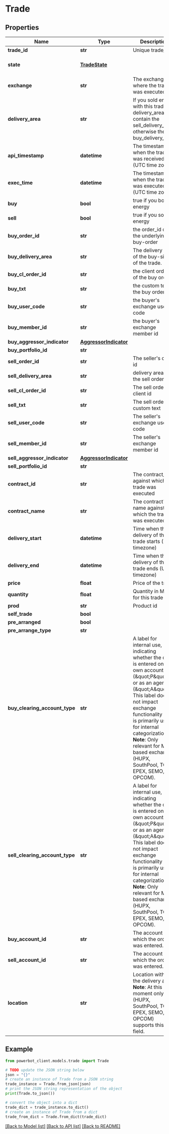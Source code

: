 # Trade


## Properties

Name | Type | Description | Notes
------------ | ------------- | ------------- | -------------
**trade_id** | **str** | Unique trade_id | [optional] 
**state** | [**TradeState**](TradeState.md) |  | [optional] [default to TradeState.ACTI]
**exchange** | **str** | The exchange where the trade was executed | [optional] 
**delivery_area** | **str** | If you sold energy with this trade, delivery_area will contain the sell_delivery_area, otherwise the buy_delivery_area | [optional] 
**api_timestamp** | **datetime** | The timestamp when the trade was received (UTC time zone) | [optional] 
**exec_time** | **datetime** | The timestamp when the trade was executed (UTC time zone) | [optional] 
**buy** | **bool** | true if you bought energy | [optional] 
**sell** | **bool** | true if you sold energy | [optional] 
**buy_order_id** | **str** | the order_id of the underlying buy-order | [optional] 
**buy_delivery_area** | **str** | The delivery area of the buy-side of the trade. | [optional] 
**buy_cl_order_id** | **str** | the client order id of the buy order | [optional] 
**buy_txt** | **str** | the custom text of the buy order | [optional] 
**buy_user_code** | **str** | the buyer&#39;s exchange user code | [optional] 
**buy_member_id** | **str** | the buyer&#39;s exchange member id | [optional] 
**buy_aggressor_indicator** | [**AggressorIndicator**](AggressorIndicator.md) |  | [optional] 
**buy_portfolio_id** | **str** |  | [optional] 
**sell_order_id** | **str** | The seller&#39;s order id | [optional] 
**sell_delivery_area** | **str** | delivery area of the sell order | [optional] 
**sell_cl_order_id** | **str** | The sell order&#39;s client id | [optional] 
**sell_txt** | **str** | The sell order&#39;s custom text | [optional] 
**sell_user_code** | **str** | The seller&#39;s exchange user code | [optional] 
**sell_member_id** | **str** | The seller&#39;s exchange member id | [optional] 
**sell_aggressor_indicator** | [**AggressorIndicator**](AggressorIndicator.md) |  | [optional] 
**sell_portfolio_id** | **str** |  | [optional] 
**contract_id** | **str** | The contract_id against which the trade was executed | [optional] 
**contract_name** | **str** | The contract&#39;s name against which the trade was executed. | [optional] 
**delivery_start** | **datetime** | Time when the delivery of this trade starts (UTC timezone) | [optional] 
**delivery_end** | **datetime** | Time when the delivery of this trade ends (UTC timezone) | [optional] 
**price** | **float** | Price of the trade | [optional] 
**quantity** | **float** | Quantity in MW for this trade | [optional] 
**prod** | **str** | Product id | [optional] 
**self_trade** | **bool** |  | [optional] 
**pre_arranged** | **bool** |  | [optional] 
**pre_arrange_type** | **str** |  | [optional] 
**buy_clearing_account_type** | **str** | A label for internal use, indicating whether the order is entered on its own account (\&quot;P\&quot;) or as an agent (\&quot;A\&quot;). This label does not impact exchange functionality and is primarily used for internal categorization.  **Note**: Only relevant for M7 based exchanges (HUPX, SouthPool, TGE, EPEX, SEMO, OPCOM). | [optional] 
**sell_clearing_account_type** | **str** | A label for internal use, indicating whether the order is entered on its own account (\&quot;P\&quot;) or as an agent (\&quot;A\&quot;). This label does not impact exchange functionality and is primarily used for internal categorization.  **Note**: Only relevant for M7 based exchanges (HUPX, SouthPool, TGE, EPEX, SEMO, OPCOM). | [optional] 
**buy_account_id** | **str** | The account for which the order was entered. | [optional] 
**sell_account_id** | **str** | The account for which the order was entered. | [optional] 
**location** | **str** | Location within the delivery area.  **Note**: At this moment only M7 (HUPX, SouthPool, TGE, EPEX, SEMO, OPCOM) supports this field. | [optional] 

## Example

```python
from powerbot_client.models.trade import Trade

# TODO update the JSON string below
json = "{}"
# create an instance of Trade from a JSON string
trade_instance = Trade.from_json(json)
# print the JSON string representation of the object
print(Trade.to_json())

# convert the object into a dict
trade_dict = trade_instance.to_dict()
# create an instance of Trade from a dict
trade_from_dict = Trade.from_dict(trade_dict)
```
[[Back to Model list]](../README.md#documentation-for-models) [[Back to API list]](../README.md#documentation-for-api-endpoints) [[Back to README]](../README.md)


